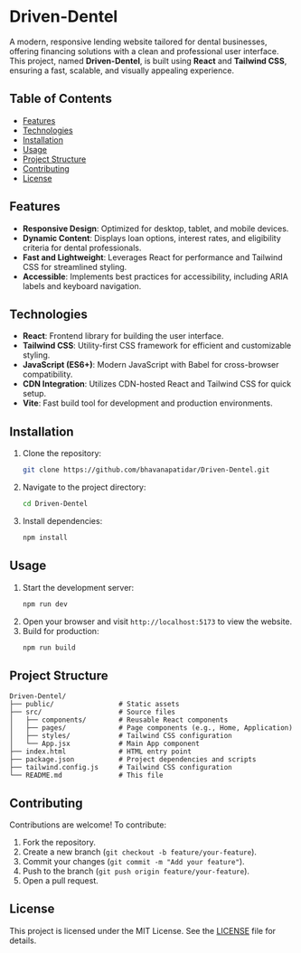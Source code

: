 <xaiArtifact artifact_id="f57c55a9-dd52-47b9-a7cf-dcb019077254" artifact_version_id="20e3d520-d8e7-44a2-856f-f30f19631008" title="README.md" contentType="text/markdown">

# Driven-Dentel

A modern, responsive lending website tailored for dental businesses, offering financing solutions with a clean and professional user interface. This project, named **Driven-Dentel**, is built using **React** and **Tailwind CSS**, ensuring a fast, scalable, and visually appealing experience.

## Table of Contents
- [Features](#features)
- [Technologies](#technologies)
- [Installation](#installation)
- [Usage](#usage)
- [Project Structure](#project-structure)
- [Contributing](#contributing)
- [License](#license)

## Features
- **Responsive Design**: Optimized for desktop, tablet, and mobile devices.
- **Dynamic Content**: Displays loan options, interest rates, and eligibility criteria for dental professionals.
- **Fast and Lightweight**: Leverages React for performance and Tailwind CSS for streamlined styling.
- **Accessible**: Implements best practices for accessibility, including ARIA labels and keyboard navigation.

## Technologies
- **React**: Frontend library for building the user interface.
- **Tailwind CSS**: Utility-first CSS framework for efficient and customizable styling.
- **JavaScript (ES6+)**: Modern JavaScript with Babel for cross-browser compatibility.
- **CDN Integration**: Utilizes CDN-hosted React and Tailwind CSS for quick setup.
- **Vite**: Fast build tool for development and production environments.

## Installation
1. Clone the repository:
   ```bash
   git clone https://github.com/bhavanapatidar/Driven-Dentel.git
   ```
2. Navigate to the project directory:
   ```bash
   cd Driven-Dentel
   ```
3. Install dependencies:
   ```bash
   npm install
   ```

## Usage
1. Start the development server:
   ```bash
   npm run dev
   ```
2. Open your browser and visit `http://localhost:5173` to view the website.
3. Build for production:
   ```bash
   npm run build
   ```

## Project Structure
```
Driven-Dentel/
├── public/                # Static assets
├── src/                   # Source files
│   ├── components/        # Reusable React components
│   ├── pages/             # Page components (e.g., Home, Application)
│   ├── styles/            # Tailwind CSS configuration
│   └── App.jsx            # Main App component
├── index.html             # HTML entry point
├── package.json           # Project dependencies and scripts
├── tailwind.config.js     # Tailwind CSS configuration
└── README.md              # This file
```

## Contributing
Contributions are welcome! To contribute:
1. Fork the repository.
2. Create a new branch (`git checkout -b feature/your-feature`).
3. Commit your changes (`git commit -m "Add your feature"`).
4. Push to the branch (`git push origin feature/your-feature`).
5. Open a pull request.

## License
This project is licensed under the MIT License. See the [LICENSE](LICENSE) file for details.

</xaiArtifact>
